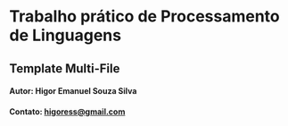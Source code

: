 # Trabalho prático de Processamento de Linguagens

## Template Multi-File


#### Autor: Higor Emanuel Souza Silva
#### Contato: higoress@gmail.com

